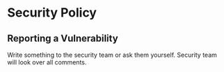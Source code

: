 # Security Policy

## Reporting a Vulnerability

Write something to the security team or ask them yourself. Security team will look over all comments.

